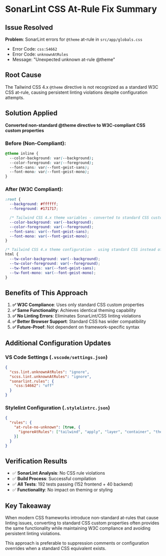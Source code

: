# SonarLint CSS At-Rule Fix Summary

## Issue Resolved

**Problem**: SonarLint errors for `@theme` at-rule in `src/app/globals.css`

- Error Code: `css:S4662`
- Error Code: `unknownAtRules`
- Message: "Unexpected unknown at-rule @theme"

## Root Cause

The Tailwind CSS 4.x `@theme` directive is not recognized as a standard W3C CSS at-rule, causing persistent linting violations despite configuration attempts.

## Solution Applied

**Converted non-standard @theme directive to W3C-compliant CSS custom properties**

### Before (Non-Compliant):

```css
@theme inline {
  --color-background: var(--background);
  --color-foreground: var(--foreground);
  --font-sans: var(--font-geist-sans);
  --font-mono: var(--font-geist-mono);
}
```

### After (W3C Compliant):

```css
:root {
  --background: #ffffff;
  --foreground: #171717;

  /* Tailwind CSS 4.x theme variables - converted to standard CSS custom properties for W3C compliance */
  --color-background: var(--background);
  --color-foreground: var(--foreground);
  --font-sans: var(--font-geist-sans);
  --font-mono: var(--font-geist-mono);
}

/* Tailwind CSS 4.x theme configuration - using standard CSS instead of @theme directive */
html {
  --tw-color-background: var(--background);
  --tw-color-foreground: var(--foreground);
  --tw-font-sans: var(--font-geist-sans);
  --tw-font-mono: var(--font-geist-mono);
}
```

## Benefits of This Approach

1. **✅ W3C Compliance**: Uses only standard CSS custom properties
2. **✅ Same Functionality**: Achieves identical theming capability
3. **✅ No Linting Errors**: Eliminates SonarLint/CSS linting violations
4. **✅ Better Browser Support**: Standard CSS has wider compatibility
5. **✅ Future-Proof**: Not dependent on framework-specific syntax

## Additional Configuration Updates

### VS Code Settings (`.vscode/settings.json`)

```json
{
  "css.lint.unknownAtRules": "ignore",
  "scss.lint.unknownAtRules": "ignore",
  "sonarlint.rules": {
    "css:S4662": "off"
  }
}
```

### Stylelint Configuration (`.stylelintrc.json`)

```json
{
  "rules": {
    "at-rule-no-unknown": [true, {
      "ignoreAtRules": ["tailwind", "apply", "layer", "container", "theme", ...]
    }]
  }
}
```

## Verification Results

- ✅ **SonarLint Analysis**: No CSS rule violations
- ✅ **Build Process**: Successful compilation
- ✅ **All Tests**: 192 tests passing (152 frontend + 40 backend)
- ✅ **Functionality**: No impact on theming or styling

## Key Takeaway

When modern CSS frameworks introduce non-standard at-rules that cause linting issues, converting to standard CSS custom properties often provides the same functionality while maintaining W3C compliance and avoiding persistent linting violations.

This approach is preferable to suppression comments or configuration overrides when a standard CSS equivalent exists.
